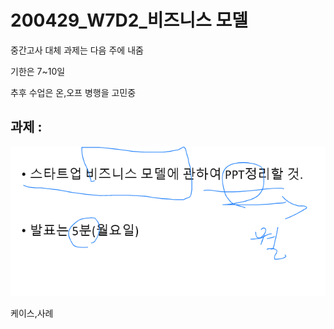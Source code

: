 # 200429_W7D2_비즈니스 모델



중간고사 대체 과제는 다음 주에 내줌

기한은 7~10일



추후 수업은 온,오프 병행을 고민중





## 과제 :

![1588144553138](assets/1588144553138.png)



케이스,사례